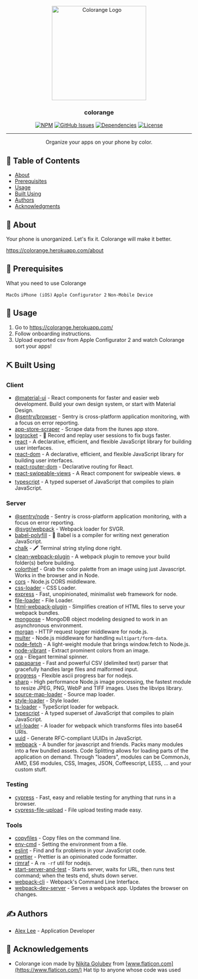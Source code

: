 <p align="center">
  <a href="https://github.com/alexlee-dev/colorange" rel="noopener">
 <img width=256px height=256px src="https://res.cloudinary.com/alexlee-dev/image/upload/v1587746063/colorange/colorange.svg" alt="Colorange Logo"></a>
</p>

<h3 align="center">colorange</h3>

<div align="center">

[![NPM](https://img.shields.io/npm/v/colorange.svg)](https://www.npmjs.com/package/colorange)
[![GitHub Issues](https://img.shields.io/github/issues/alexlee-dev/colorange)](https://github.com/alexlee-dev/colorange/issues)
[![Dependencies](https://img.shields.io/david/alexlee-dev/colorange)](https://github.com/alexlee-dev/colorange)
[![License](https://img.shields.io/badge/license-MIT-blue.svg)](/LICENSE)

</div>

---

<p align="center"> Organize your apps on your phone by color.
    <br> 
</p>

## 📝 Table of Contents

- [About](#about)
- [Prerequisites](#prerequisites)
- [Usage](#usage)
- [Built Using](#built_using)
- [Authors](#authors)
- [Acknowledgments](#acknowledgement)

## 🧐 About <a name = "about"></a>

Your phone is unorganized. Let's fix it. Colorange will make it better.

https://colorange.herokuapp.com/about

## 🏁 Prerequisites <a name = "prerequisites"></a>

What you need to use Colorange

`MacOs`
`iPhone (iOS)`
`Apple Configurator 2`
`Non-Mobile Device`

## 🎈 Usage <a name="usage"></a>

1. Go to https://colorange.herokuapp.com/
2. Follow onboarding instructions.
3. Upload exported csv from Apple Configurator 2 and watch Colorange sort your apps!

## ⛏️ Built Using <a name = "built_using"></a>

### Client

- [@material-ui](https://material-ui.com/) - React components for faster and easier web development. Build your own design system, or start with Material Design.
- [@sentry/browser](https://sentry.io/welcome/) - Sentry is cross-platform application monitoring, with a focus on error reporting.
- [app-store-scraper](https://github.com/facundoolano/app-store-scraper) - Scrape data from the itunes app store.
- [logrocket](https://logrocket.com/) - 🚀 Record and replay user sessions to fix bugs faster.
- [react](https://reactjs.org/) - A declarative, efficient, and flexible JavaScript library for building user interfaces.
- [react-dom](https://www.npmjs.com/package/react-dom) - A declarative, efficient, and flexible JavaScript library for building user interfaces.
- [react-router-dom](https://reacttraining.com/react-router/) - Declarative routing for React.
- [react-swipeable-views](https://react-swipeable-views.com/) - A React component for swipeable views. ❄️
- [typescript](https://www.typescriptlang.org/) - A typed superset of JavaScript that compiles to plain JavaScript.

### Server

- [@sentry/node](https://sentry.io/welcome/) - Sentry is cross-platform application monitoring, with a focus on error reporting.
- [@svgr/webpack](https://github.com/gregberge/svgr/tree/master/packages/webpack) - Webpack loader for SVGR.
- [babel-polyfill](https://babeljs.io/docs/en/babel-polyfill) - 🐠 Babel is a compiler for writing next generation JavaScript.
- [chalk](https://github.com/chalk/chalk) - 🖍 Terminal string styling done right.
- [clean-webpack-plugin](https://github.com/johnagan/clean-webpack-plugin) - A webpack plugin to remove your build folder(s) before building.
- [colorthief](https://lokeshdhakar.com/projects/color-thief/) - Grab the color palette from an image using just Javascript. Works in the browser and in Node.
- [cors](https://github.com/expressjs/cors) - Node.js CORS middleware.
- [css-loader](https://github.com/webpack-contrib/css-loader) - CSS Loader.
- [express](https://expressjs.com/) - Fast, unopinionated, minimalist web framework for node.
- [file-loader](https://webpack.js.org/loaders/file-loader/) - File Loader.
- [html-webpack-plugin](https://github.com/jantimon/html-webpack-plugin) - Simplifies creation of HTML files to serve your webpack bundles.
- [mongoose](https://mongoosejs.com/) - MongoDB object modeling designed to work in an asynchronous environment.
- [morgan](https://github.com/expressjs/morgan) - HTTP request logger middleware for node.js.
- [multer](https://github.com/expressjs/multer) - Node.js middleware for handling `multipart/form-data`.
- [node-fetch](https://github.com/node-fetch/node-fetch) - A light-weight module that brings window.fetch to Node.js.
- [node-vibrant](https://github.com/Vibrant-Colors/node-vibrant) - Extract prominent colors from an image.
- [ora](https://github.com/sindresorhus/ora) - Elegant terminal spinner.
- [papaparse](https://www.papaparse.com/) - Fast and powerful CSV (delimited text) parser that gracefully handles large files and malformed input.
- [progress](https://github.com/visionmedia/node-progress) - Flexible ascii progress bar for nodejs.
- [sharp](https://sharp.pixelplumbing.com/) - High performance Node.js image processing, the fastest module to resize JPEG, PNG, WebP and TIFF images. Uses the libvips library.
- [source-map-loader](https://webpack.js.org/loaders/source-map-loader/) - Source map loader.
- [style-loader](https://github.com/webpack-contrib/style-loader) - Style loader.
- [ts-loader](https://github.com/TypeStrong/ts-loader) - TypeScript loader for webpack.
- [typescript](https://www.typescriptlang.org/) - A typed superset of JavaScript that compiles to plain JavaScript.
- [url-loader](https://webpack.js.org/loaders/url-loader/) - A loader for webpack which transforms files into base64 URIs.
- [uuid](https://github.com/uuidjs/uuid) - Generate RFC-compliant UUIDs in JavaScript.
- [webpack](https://webpack.js.org/) - A bundler for javascript and friends. Packs many modules into a few bundled assets. Code Splitting allows for loading parts of the application on demand. Through "loaders", modules can be CommonJs, AMD, ES6 modules, CSS, Images, JSON, Coffeescript, LESS, ... and your custom stuff.

### Testing

- [cypress](https://www.cypress.io/) - Fast, easy and reliable testing for anything that runs in a browser.
- [cypress-file-upload](https://github.com/abramenal/cypress-file-upload) - File upload testing made easy.

### Tools

- [copyfiles](https://github.com/calvinmetcalf/copyfiles) - Copy files on the command line.
- [env-cmd](https://github.com/toddbluhm/env-cmd) - Setting the environment from a file.
- [eslint](https://eslint.org/) - Find and fix problems in your JavaScript code.
- [prettier](https://prettier.io/) - Prettier is an opinionated code formatter.
- [rimraf](https://github.com/isaacs/rimraf) - A `rm -rf` util for nodejs.
- [start-server-and-test](https://github.com/bahmutov/start-server-and-test) - Starts server, waits for URL, then runs test command; when the tests end, shuts down server.
- [webpack-cli](https://webpack.js.org/api/cli/) - Webpack's Command Line Interface.
- [webpack-dev-server](https://webpack.js.org/configuration/dev-server/) - Serves a webpack app. Updates the browser on changes.

## ✍️ Authors <a name = "authors"></a>

- [Alex Lee](https://github.com/alexlee-dev) - Application Developer

## 🎉 Acknowledgements <a name = "acknowledgement"></a>

- Colorange icon made by [Nikita Golubev](https://www.flaticon.com/authors/nikita-golubev) from [www.flaticon.com](https://www.flaticon.com/)
  Hat tip to anyone whose code was used
